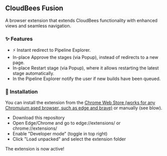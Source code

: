 ## CloudBees Fusion
A browser extension that extends CloudBees functionality with enhanced views and seamless navigation.

### ✨ Features
* ⚡ Instant redirect to Pipeline Explorer.
* In-place Approve the stages (via Popup), instead of redirects to a new page.
* In-place Restart stage (via Popup), where it allows restarting the latest stage automatically.
* In the Pipeline Explorer notify the user if new builds have been queued.

### 🚀 Installation
You can install the extension from the [Chrome Web Store (works for any Chromuium ased browser, such as edge and brave)](https://chromewebstore.google.com/detail/cloudbees-fusion/lcnipldkcebcjjnecaojmdjcholpcloc) or manually (see blow).

* Download this repository
* Open Edge/Chrome and go to edge://extensions/ or chrome://extensions/
* Enable "Developer mode" (toggle in top right)
* Click "Load unpacked" and select the extension folder

The extension is now active!

